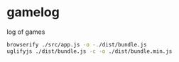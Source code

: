 # gamelog

log of games

```sh
browserify ./src/app.js -o -./dist/bundle.js
uglifyjs ./dist/bundle.js -c -o ./dist/bundle.min.js
```
